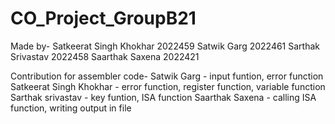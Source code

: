 # CO_Project_GroupB21
Made by-
Satkeerat Singh Khokhar 2022459
Satwik Garg 2022461
Sarthak Srivastav 2022458
Saarthak Saxena 2022421


Contribution for assembler code- 
Satwik Garg - input funtion, error function
Satkeerat Singh Khokhar - error function, register function, variable function
Sarthak srivastav - key funtion, ISA function
Saarthak Saxena - calling ISA function, writing output in file
